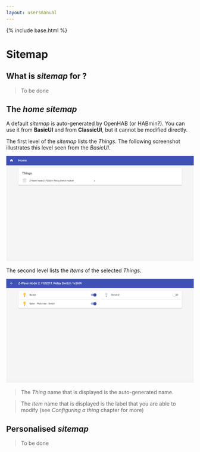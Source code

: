 ```yaml
---
layout: usersmanual
---
```


{% include base.html %}

# Sitemap

## What is *sitemap* for ?

> To be done

## The *home* *sitemap*

A default *sitemap* is auto-generated by OpenHAB (or HABmin?). You can use it from **BasicUI** and from **ClassicUI**, but it cannot be modified directly.

The first level of the *sitemap* lists the *Things*. The following screenshot illustrates this level seen from the *BasicUI*.

![](images/add-node-65.png)

The second level lists the *Items* of the selected *Things*.

![](images/add-node-70.png)

> The *Thing* name that is displayed is the auto-generated name.

> The *Item* name that is displayed is the label that you are able to modify (see *Configuring a thing* chapter for more)

## Personalised *sitemap*

> To be done
